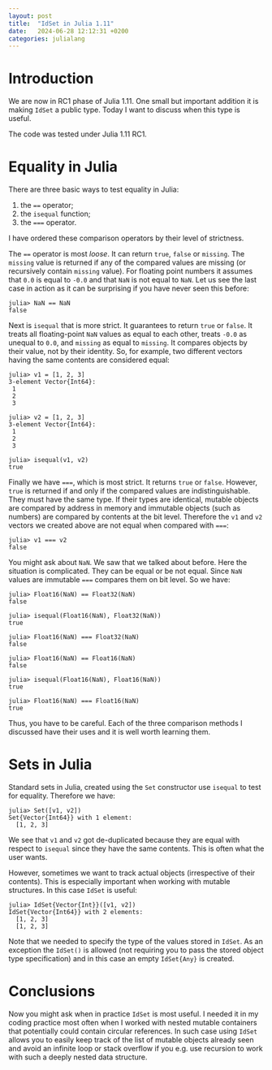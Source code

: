 ```yaml
---
layout: post
title:  "IdSet in Julia 1.11"
date:   2024-06-28 12:12:31 +0200
categories: julialang
---
```


# Introduction

We are now in RC1 phase of Julia 1.11.
One small but important addition it is making `IdSet` a public type.
Today I want to discuss when this type is useful.

The code was tested under Julia 1.11 RC1.

# Equality in Julia

There are three basic ways to test equality in Julia:

1. the `==` operator;
2. the `isequal` function;
3. the `===` operator.

I have ordered these comparison operators by their level of strictness.

The `==` operator is most *loose*. It can return `true`, `false` or `missing`. The `missing` value is returned if any of the compared values are missing (or recursively contain `missing` value). For floating point numbers it assumes that `0.0` is equal to `-0.0` and that `NaN` is not equal to `NaN`. Let us see the last case in action as it can be surprising if you have never seen this before:

```
julia> NaN == NaN
false
```

Next is `isequal` that is more strict. It guarantees to return `true` or `false`. It treats all floating-point `NaN` values as equal to each other, treats `-0.0` as unequal to `0.0`, and `missing` as equal to `missing`. It compares objects by their value, not by their identity. So, for example, two different vectors having the same contents are considered equal:

```
julia> v1 = [1, 2, 3]
3-element Vector{Int64}:
 1
 2
 3

julia> v2 = [1, 2, 3]
3-element Vector{Int64}:
 1
 2
 3

julia> isequal(v1, v2)
true
```

Finally we have `===`, which is most strict. It returns `true` or `false`. However, `true` is returned if and only if the compared values are indistinguishable. They must have the same type. If their types are identical, mutable objects are compared by address in memory and immutable objects (such as numbers) are compared by contents at the bit level. Therefore the `v1` and `v2` vectors we created above are not equal when compared with `===`:

```
julia> v1 === v2
false
```

You might ask about `NaN`. We saw that we talked about before. Here the situation is complicated. They can be equal or be not equal. Since `NaN` values are immutable `===` compares them on bit level. So we have:

```
julia> Float16(NaN) == Float32(NaN)
false

julia> isequal(Float16(NaN), Float32(NaN))
true

julia> Float16(NaN) === Float32(NaN)
false

julia> Float16(NaN) == Float16(NaN)
false

julia> isequal(Float16(NaN), Float16(NaN))
true

julia> Float16(NaN) === Float16(NaN)
true
```

Thus, you have to be careful. Each of the three comparison methods I discussed have their uses and it is well worth learning them.

# Sets in Julia

Standard sets in Julia, created using the `Set` constructor use `isequal` to test for equality. Therefore we have:

```
julia> Set([v1, v2])
Set{Vector{Int64}} with 1 element:
  [1, 2, 3]
```

We see that `v1` and `v2` got de-duplicated because they are equal with respect to `isequal` since they have the same contents. This is often what the user wants.

However, sometimes we want to track actual objects (irrespective of their contents). This is especially important when working with mutable structures. In this case `IdSet` is useful:

```
julia> IdSet{Vector{Int}}([v1, v2])
IdSet{Vector{Int64}} with 2 elements:
  [1, 2, 3]
  [1, 2, 3]
```

Note that we needed to specify the type of the values stored in `IdSet`. As an exception the `IdSet()` is allowed (not requiring you to pass the stored object type specification) and in this case an empty `IdSet{Any}` is created.

# Conclusions

Now you might ask when in practice `IdSet` is most useful. I needed it in my coding practice most often when I worked with nested mutable containers that potentially could contain circular references. In such case using `IdSet` allows you to easily keep track of the list of mutable objects already seen and avoid an infinite loop or stack overflow if you e.g. use recursion to work with such a deeply nested data structure.
